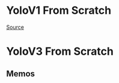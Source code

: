 # YoloV1 From Scratch
[Source](https://youtu.be/n9_XyCGr-MI?si=cBLS4TzexliYWuni)

# YoloV3 From Scratch

## Memos
